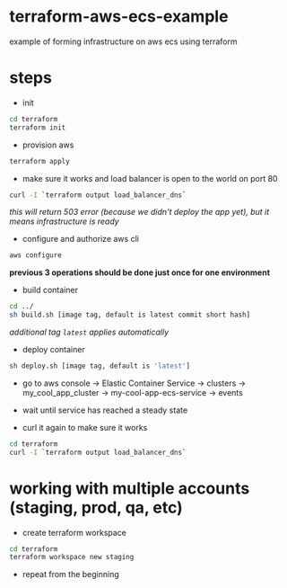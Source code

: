# terraform-aws-ecs-example
example of forming infrastructure on aws ecs using terraform


# steps

- init

```sh
cd terraform
terraform init
```

- provision aws

```sh
terraform apply
```

- make sure it works and load balancer is open to the world on port 80

```sh
curl -I `terraform output load_balancer_dns`
```

*this will return 503 error (because we didn't deploy the app yet), but it means infrastructure is ready*

- configure and authorize aws cli

```sh
aws configure
```

**previous 3 operations should be done just once for one environment**

- build container

```sh
cd ../
sh build.sh [image tag, default is latest commit short hash]
```

*additional tag `latest` applies automatically*


- deploy container

```sh
sh deploy.sh [image tag, default is 'latest']
```

- go to aws console -> Elastic Container Service -> clusters -> my_cool_app_cluster -> my-cool-app-ecs-service -> events

- wait until service has reached a steady state

- curl it again to make sure it works

```sh
cd terraform
curl -I `terraform output load_balancer_dns`
```

# working with multiple accounts (staging, prod, qa, etc)

- create terraform workspace

```sh
cd terraform
terraform workspace new staging
```

- repeat from the beginning
